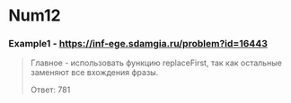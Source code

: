 # Num12
### Example1 - https://inf-ege.sdamgia.ru/problem?id=16443
> Главное - использовать функцию replaceFirst, так как остальные заменяют все вхождения фразы.
> 
> Ответ: 781